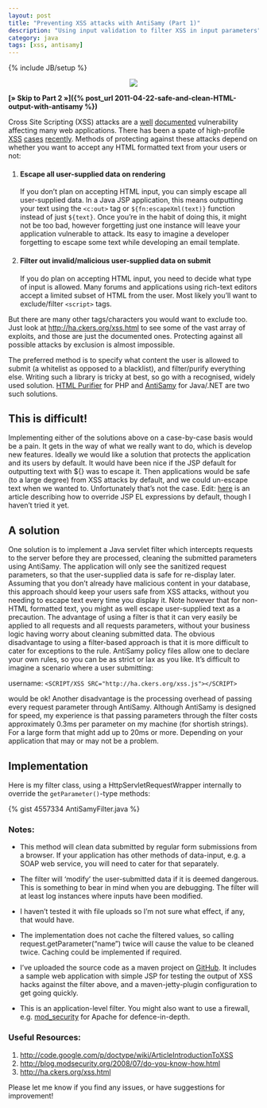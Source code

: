 ```yaml
---
layout: post
title: "Preventing XSS attacks with AntiSamy (Part 1)"
description: "Using input validation to filter XSS in input parameters"
category: java
tags: [xss, antisamy]
---
```

{% include JB/setup %}

<p align="center">
  <img src="http://imgs.xkcd.com/comics/exploits_of_a_mom.png"/>
</p>

**[&raquo; Skip to Part 2 &raquo;]({% post_url 2011-04-22-safe-and-clean-HTML-output-with-antisamy %})**

Cross Site Scripting (XSS) attacks are a [well](http://en.wikipedia.org/wiki/Cross-site_scripting)
[documented](http://code.google.com/p/owaspantisamy/downloads/detail?name=Arshan%20Dabirsiaghi%20-%20Towards%20Malicious%20Code%20Detection%20and%20Removal.PDF)
vulnerability affecting many web applications.
There has been a spate of high-profile [XSS](http://www.theregister.co.uk/2011/03/29/mcafee_website_security_flaws/)
[cases](http://www.theregister.co.uk/2010/09/22/twitter_xss_genesis/) [recently](http://www.theregister.co.uk/2010/10/04/anti_virus_vendor_xss_snafu/).
Methods of protecting against these attacks depend on whether you want to accept any HTML formatted text from your
users or not:

1.  #### Escape all user-supplied data on rendering
    If you don’t plan on accepting HTML input, you can simply escape all user-supplied data.
    In a Java JSP application, this means outputting your text using the `<c:out>` tag or `${fn:escapeXml(text)}`
    function instead of just `${text}`. Once you’re in the habit of doing this, it might not be too bad,
    however forgetting just one instance will leave your application vulnerable to attack.
    Its easy to imagine a developer forgetting to escape some text while developing an email template.
2.  #### Filter out invalid/malicious user-supplied data on submit
    If you do plan on accepting HTML input, you need to decide what type of input is allowed.
    Many forums and applications using rich-text editors accept a limited subset of HTML from the user.
    Most likely you’ll want to exclude/filter `<script>` tags.

But there are many other tags/characters you would want to exclude too.
Just look at <http://ha.ckers.org/xss.html> to see some of the vast array of exploits,
and those are just the documented ones. Protecting against all possible attacks by exclusion is almost impossible.

The preferred method is to specify what content the user is allowed to submit
(a whitelist as opposed to a blacklist), and filter/purify everything else.
Writing such a library is tricky at best, so go with a recognised, widely used solution.
[HTML Purifier](http://htmlpurifier.org/) for PHP and [AntiSamy](http://code.google.com/p/owaspantisamy/) for Java/.NET
are two such solutions.

## This is difficult!

Implementing either of the solutions above on a case-by-case basis would be a pain.
It gets in the way of what we really want to do, which is develop new features.
Ideally we would like a solution that protects the application and its users by default.
It would have been nice if the JSP default for outputting text with ${} was to escape it.
Then applications would be safe (to a large degree) from XSS attacks by default,
and we could un-escape text when we wanted to. Unfortunately that’s not the case.
Edit: [here](http://pukkaone.github.com/2011/01/03/jsp-cross-site-scripting-elresolver.html) is an article
describing how to override JSP EL expressions by default, though I haven’t tried it yet.

## A solution
One solution is to implement a Java servlet filter which intercepts requests to the
server before they are processed, cleaning the submitted parameters using AntiSamy.
The application will only see the sanitized request parameters, so that the user-supplied
data is safe for re-display later. Assuming that you don’t already have malicious content
in your database, this approach should keep your users safe from XSS attacks, without you
needing to escape text every time you display it. Note however that for non-HTML formatted
text, you might as well escape user-supplied text as a precaution.
The advantage of using a filter is that it can very easily be applied to all requests and all
requests parameters, without your business logic having worry about cleaning submitted data.
The obvious disadvantage to using a filter-based approach is that it is more difficult to
cater for exceptions to the rule. AntiSamy policy files allow one to declare your own rules,
so you can be as strict or lax as you like. It’s difficult to imagine a scenario where a user submitting:

username: `<SCRIPT/XSS SRC="http://ha.ckers.org/xss.js"></SCRIPT>`

would be ok!
Another disadvantage is the processing overhead of passing every request parameter through AntiSamy.
Although AntiSamy is designed for speed, my experience is that passing parameters through the
filter costs approximately 0.3ms per parameter on my machine (for shortish strings). For a large form
that might add up to 20ms or more. Depending on your application that may or may not be a problem.

## Implementation
Here is my filter class, using a HttpServletRequestWrapper internally to override the `getParameter()`-type methods:

{% gist 4557334 AntiSamyFilter.java %}

### Notes:
+ This method will clean data submitted by regular form submissions from a browser.
  If your application has other methods of data-input, e.g. a SOAP web service,
  you will need to cater for that separately.

+ The filter will ‘modify’ the user-submitted data if it is deemed dangerous.
  This is something to bear in mind when you are debugging.
  The filter will at least log instances where inputs have been modified.

+ I haven’t tested it with file uploads so I’m not sure what effect, if any, that would have.

+ The implementation does not cache the filtered values, so calling request.getParameter(“name”)
  twice will cause the value to be cleaned twice. Caching could be implemented if required.

+ I’ve uploaded the source code as a maven project on [GitHub](https://github.com/barrypitman/antisamy-servlet-filter).
  It includes a sample web application with simple JSP for testing the output of XSS hacks against the filter above, and a
  maven-jetty-plugin configuration to get going quickly.

+ This is an application-level filter. You might also want to use a firewall,
  e.g. [mod_security](http://www.modsecurity.org/) for Apache for defence-in-depth.

### Useful Resources:
1. <http://code.google.com/p/doctype/wiki/ArticleIntroductionToXSS>
2. <http://blog.modsecurity.org/2008/07/do-you-know-how.html>
3. <http://ha.ckers.org/xss.html>

Please let me know if you find any issues, or have suggestions for improvement!
